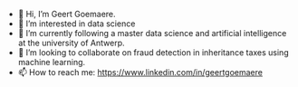 - 👋 Hi, I’m Geert Goemaere.
- 👀 I’m interested in data science
- 🌱 I’m currently following a master data science and artificial intelligence at the university of Antwerp.
- 💞️ I’m looking to collaborate on fraud detection in inheritance taxes using machine learning.
- 📫 How to reach me: https://www.linkedin.com/in/geertgoemaere

<!---
goemaereg/goemaereg is a ✨ special ✨ repository because its `README.md` (this file) appears on your GitHub profile.
You can click the Preview link to take a look at your changes.
--->
